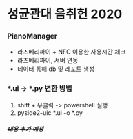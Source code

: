 # 성균관대 음취헌 2020

### PianoManager
- 라즈베리파이 + NFC 이용한 사용시간 체크
- 라즈베리파이, 서버 연동
- 데이터 통해 db 및 레포트 생성

### *.ui -> *.py 변환 방법
1. shift + 우클릭 -> powershell 실행
2. pyside2-uic *.ui -o *.py




##### ~~내용 추가 예정~~
